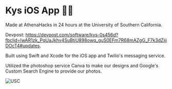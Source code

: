 # Kys iOS App 📲💬
Made at AthenaHacks in 24 hours at the University of Southern California.

Devpost: https://devpost.com/software/kys-0s456d?fbclid=IwAR1zk_PqUaJkhv4SuBtjU898owq_guS0EFm7R68mAZgG_F7k3dZijiDOcT4#updates.

Built using Swift and Xcode for the iOS app and Twilio's messaging service. 

Utilized the photoshop service Canva to make our designs and Google's Custom Search Engine to provide our photos.

![USC](https://user-images.githubusercontent.com/19508013/111696765-eb54bf80-87f1-11eb-9b13-0a720857d098.jpeg)
